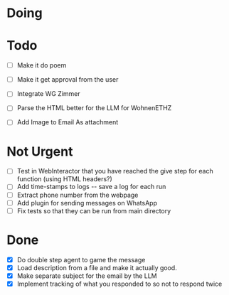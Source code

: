 # Doing

# Todo
- [ ] Make it do poem
- [ ] Make it get approval from the user

- [ ] Integrate WG Zimmer
- [ ] Parse the HTML better for the LLM for WohnenETHZ
- [ ] Add Image to Email As attachment

# Not Urgent
- [ ] Test in WebInteractor that you have reached the give step for each function (using HTML headers?)
- [ ] Add time-stamps to logs -- save a log for each run
- [ ] Extract phone number from the webpage
- [ ] Add plugin for sending messages on WhatsApp
- [ ] Fix tests so that they can be run from main directory

# Done
- [x] Do double step agent to game the message
- [x] Load description from a file and make it actually good.
- [x] Make separate subject for the email by the LLM
- [x] Implement tracking of what you responded to so not to respond twice